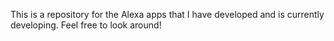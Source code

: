 This is a repository for the Alexa apps that I have developed and is currently developing. Feel free to look around!
